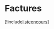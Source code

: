 # Factures

[!include[listeencours](factures.listeencours.autogen.md)]
























































































